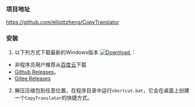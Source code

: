 ### 项目地址

https://github.com/elliottzheng/CopyTranslator

### 安装

1. 以下列方式下载最新的Windows版本 [![Download](https://api.bintray.com/packages/elliottzheng/CopyTranslator/CopyTranslator/images/download.svg) ](https://bintray.com/elliottzheng/CopyTranslator/CopyTranslator/_latestVersion)：
- 非程序员用户推荐从[百度云](https://pan.baidu.com/s/1Lhb6uQK786RMzMjLrDw7fg)下载
- [Github Releases](https://github.com/elliottzheng/CopyTranslator/releases)。
- [Gitee Releases](https://gitee.com/ylzheng/CopyTranslator/releases)
2. 解压压缩包到任意位置，在程序目录中运行`shortcut.bat`，它会在桌面上创建一个`CopyTranslator`的快捷方式。